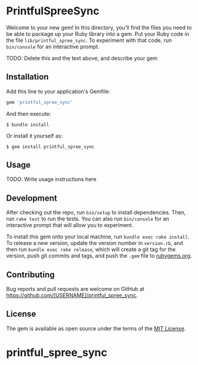 # PrintfulSpreeSync

Welcome to your new gem! In this directory, you'll find the files you need to be able to package up your Ruby library into a gem. Put your Ruby code in the file `lib/printful_spree_sync`. To experiment with that code, run `bin/console` for an interactive prompt.

TODO: Delete this and the text above, and describe your gem

## Installation

Add this line to your application's Gemfile:

```ruby
gem 'printful_spree_sync'
```

And then execute:

    $ bundle install

Or install it yourself as:

    $ gem install printful_spree_sync

## Usage

TODO: Write usage instructions here

## Development

After checking out the repo, run `bin/setup` to install dependencies. Then, run `rake test` to run the tests. You can also run `bin/console` for an interactive prompt that will allow you to experiment.

To install this gem onto your local machine, run `bundle exec rake install`. To release a new version, update the version number in `version.rb`, and then run `bundle exec rake release`, which will create a git tag for the version, push git commits and tags, and push the `.gem` file to [rubygems.org](https://rubygems.org).

## Contributing

Bug reports and pull requests are welcome on GitHub at https://github.com/[USERNAME]/printful_spree_sync.


## License

The gem is available as open source under the terms of the [MIT License](https://opensource.org/licenses/MIT).
# printful_spree_sync
